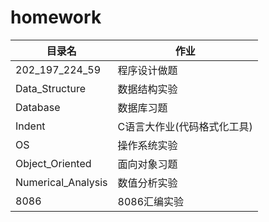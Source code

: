 # homework
|目录名|作业|
|--|--|
|202_197_224_59|程序设计做题|
|Data_Structure|数据结构实验|
|Database|数据库习题|
|Indent|C语言大作业(代码格式化工具)|
|OS|操作系统实验|
|Object_Oriented|面向对象习题|
|Numerical_Analysis|数值分析实验|
|8086|8086汇编实验|
